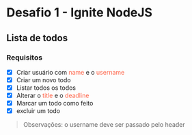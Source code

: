 # Desafio 1 - Ignite NodeJS

## Lista de todos

### Requisitos

- [x] Criar usuário com <span style="color:tomato"> name </span>e o <span style="color:tomato">username</span>
- [x] Criar um novo todo
- [x] Listar todos os todos
- [x] Alterar o <span style="color:tomato"> title </span>e o <span style="color:tomato">deadline</span>
- [x] Marcar um todo como feito
- [x] excluir um todo

> Observações: o username deve ser passado pelo header